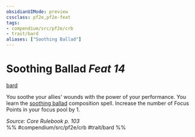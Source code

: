 ```yaml
---
obsidianUIMode: preview
cssclass: pf2e,pf2e-feat
tags:
- compendium/src/pf2e/crb
- trait/bard
aliases: ["Soothing Ballad"]
---
```

# Soothing Ballad  *Feat 14*  
[bard](../../Rules/traits/bard.md)  


You soothe your allies' wounds with the power of your performance. You learn the [soothing ballad](../spells/soothing-ballad.md) composition spell. Increase the number of Focus Points in your focus pool by 1.

*Source: Core Rulebook p. 103*  
%% #compendium/src/pf2e/crb #trait/bard %%